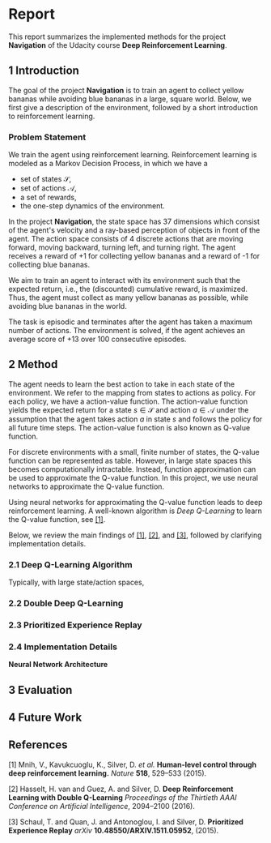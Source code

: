 # Report

This report summarizes the implemented methods for the project **Navigation** of the Udacity course 
**Deep Reinforcement Learning**. 

## 1 Introduction

The goal of the project **Navigation** is to train an agent to collect yellow bananas while avoiding blue bananas
in a large, square world. Below, we first give a description of the environment, followed by a short introduction to 
reinforcement learning.

### Problem Statement

We train the agent using reinforcement learning. 
Reinforcement learning is modeled as a Markov Decision Process, in which we have a 

- set of states $\mathcal{S}$,
- set of actions $\mathcal{A}$,
- a set of rewards,
- the one-step dynamics of the environment.

In the project **Navigation**, the state space has 37 dimensions which consist of the agent's velocity 
and a ray-based perception of objects in front of the agent. The action space consists of 4 discrete actions that
are moving forward, moving backward, turning left, and turning right. The agent receives a reward of +1 
for collecting yellow bananas and a reward of -1 for collecting blue bananas.

We aim to train an agent to interact with its environment such that the expected return, i.e., 
the (discounted) cumulative reward, is maximized. Thus, the agent must collect as many yellow bananas as possible, while 
avoiding blue bananas in the world.

The task is episodic and terminates after the agent has taken a maximum number of actions. The environment is solved, 
if the agent achieves an average score of +13 over 100 consecutive episodes.

## 2 Method

The agent needs to learn the best action to take in each state of the environment. We refer to the mapping from states 
to actions as policy. For each policy, we have a action-value function. The action-value function yields the expected
return for a state $s \in \mathcal{S}$ and action $a \in \mathcal{A}$ under the assumption that the agent takes action $a$ 
in state $s$ and follows the policy for all future time steps. The action-value function is also known as Q-value function.

For discrete environments with a small, finite number of states, the Q-value function can be represented as table. 
However, in large state spaces this becomes computationally intractable. Instead, function approximation can be used to 
approximate the Q-value function. In this project, we use neural networks to approximate the Q-value function. 

Using neural networks for approximating the Q-value function leads to deep reinforcement learning.
A well-known algorithm is *Deep Q-Learning* to learn the Q-value function, see [[1]](#1). 


Below, we review the main findings of [[1]](#1), [[2]](#2), and [[3]](#3), followed by clarifying implementation details.

### 2.1 Deep Q-Learning Algorithm

Typically, with large state/action spaces,  

### 2.2 Double Deep Q-Learning 

### 2.3 Prioritized Experience Replay

### 2.4 Implementation Details

**Neural Network Architecture**

## 3 Evaluation

## 4 Future Work


## References

<a id="1">[1]</a> 
Mnih, V., Kavukcuoglu, K., Silver, D. *et al.* 
**Human-level control through deep reinforcement learning.**
*Nature* **518**, 529–533 (2015).

<a id="1">[2]</a>
Hasselt, H. van and Guez, A. and Silver, D.
**Deep Reinforcement Learning with Double Q-Learning**
*Proceedings of the Thirtieth AAAI Conference on Artificial Intelligence*, 2094–2100 (2016).

<a id="1">[3]</a>
Schaul, T. and Quan, J. and Antonoglou, I. and Silver, D.
**Prioritized Experience Replay**
*arXiv* **10.48550/ARXIV.1511.05952**, (2015).